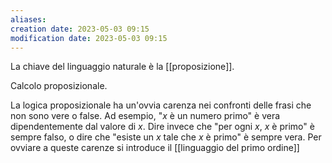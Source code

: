 ```yaml
---
aliases: 
creation date: 2023-05-03 09:15
modification date: 2023-05-03 09:15
---
```


La chiave del linguaggio naturale è la [[proposizione]].

Calcolo proposizionale.

La logica proposizionale ha un'ovvia carenza nei confronti delle frasi che non sono vere o false.
Ad esempio, "$x$ è un numero primo" è vera dipendentemente dal valore di $x$. Dire invece che "per ogni $x$, $x$ è primo" è sempre falso, o dire che "esiste un $x$ tale che $x$ è primo" è sempre vera.
Per ovviare a queste carenze si introduce il [[linguaggio del primo ordine]]

